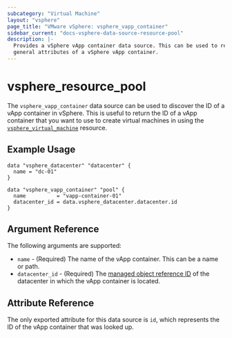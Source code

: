 ```yaml
---
subcategory: "Virtual Machine"
layout: "vsphere"
page_title: "VMware vSphere: vsphere_vapp_container"
sidebar_current: "docs-vsphere-data-source-resource-pool"
description: |-
  Provides a vSphere vApp container data source. This can be used to return the
  general attributes of a vSphere vApp container.
---
```


# vsphere\_resource\_pool

The `vsphere_vapp_container` data source can be used to discover the ID of a
vApp container in vSphere. This is useful to return the ID of a vApp container
that you want to use to create virtual machines in using the
[`vsphere_virtual_machine`][docs-virtual-machine-resource] resource.

[docs-virtual-machine-resource]: /docs/providers/vsphere/r/virtual_machine.html

## Example Usage

```hcl
data "vsphere_datacenter" "datacenter" {
  name = "dc-01"
}

data "vsphere_vapp_container" "pool" {
  name          = "vapp-container-01"
  datacenter_id = data.vsphere_datacenter.datacenter.id
}
```

## Argument Reference

The following arguments are supported:

* `name` - (Required) The name of the vApp container. This can be a name or
  path.
* `datacenter_id` - (Required) The [managed object reference ID][docs-about-morefs]
  of the datacenter in which the vApp container is located.

[docs-about-morefs]: /docs/providers/vsphere/index.html#use-of-managed-object-references-by-the-vsphere-provider

## Attribute Reference

The only exported attribute for this data source is `id`, which
represents the ID of the vApp container that was looked up.
